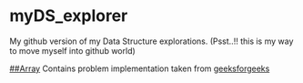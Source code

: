 # myDS_explorer
My github version of my Data Structure explorations. (Psst..!! this is my way to move myself into github world)

[##Array](https://github.com/amritnaruto/myDS_explorer/tree/master/Array)
Contains problem implementation taken from [geeksforgeeks](https://www.geeksforgeeks.org/array-data-structure/)



